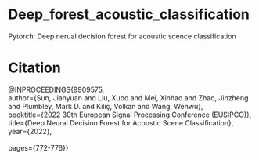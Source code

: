 # Deep_forest_acoustic_classification
Pytorch: Deep nerual decision forest for acoustic scence classification
# Citation
@INPROCEEDINGS{9909575,  <br>
author={Sun, Jianyuan and Liu, Xubo and Mei, Xinhao and Zhao, Jinzheng and Plumbley, Mark D. and Kılıç, Volkan and Wang, Wenwu},  <br>
booktitle={2022 30th European Signal Processing Conference (EUSIPCO)},  <br>
title={Deep Neural Decision Forest for Acoustic Scene Classification},  <br>
year={2022},<br>  
pages={772-776}}
